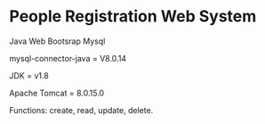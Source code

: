 # People Registration Web System

Java Web Bootsrap Mysql 

mysql-connector-java = V8.0.14

JDK = v1.8

Apache Tomcat = 8.0.15.0

Functions:
create,
read,
update,
delete.
